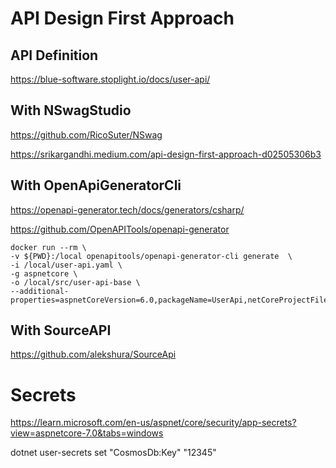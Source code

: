 # API Design First Approach

## API Definition

https://blue-software.stoplight.io/docs/user-api/

## With NSwagStudio

https://github.com/RicoSuter/NSwag


https://srikargandhi.medium.com/api-design-first-approach-d02505306b3

## With OpenApiGeneratorCli

https://openapi-generator.tech/docs/generators/csharp/

https://github.com/OpenAPITools/openapi-generator


  ```wsl
docker run --rm \
  -v ${PWD}:/local openapitools/openapi-generator-cli generate  \
  -i /local/user-api.yaml \
  -g aspnetcore \
  -o /local/src/user-api-base \
  --additional-properties=aspnetCoreVersion=6.0,packageName=UserApi,netCoreProjectFile=true

  ```

## With SourceAPI

https://github.com/alekshura/SourceApi

# Secrets

https://learn.microsoft.com/en-us/aspnet/core/security/app-secrets?view=aspnetcore-7.0&tabs=windows

dotnet user-secrets set "CosmosDb:Key" "12345"